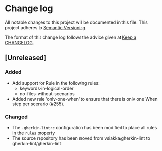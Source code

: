 # Change log

All notable changes to this project will be documented in this file.
This project adheres to [Semantic Versioning](http://semver.org/).

The format of this change log follows the advice given at [Keep a CHANGELOG](http://keepachangelog.com).

## [Unreleased]

###  Added

- Add support for Rule in the following rules:
  - keywords-in-logical-order
  - no-files-without-scenarios
- Added new rule 'only-one-when' to ensure that there is only one When step per
  scenario (#255).

###  Changed

- The `.gherkin-lintrc` configuration has been modified to place all rules in
  the `rules` property
- The source repository has been moved from vsiakka/gherkin-lint to
  gherkin-lint/gherkin-lint
